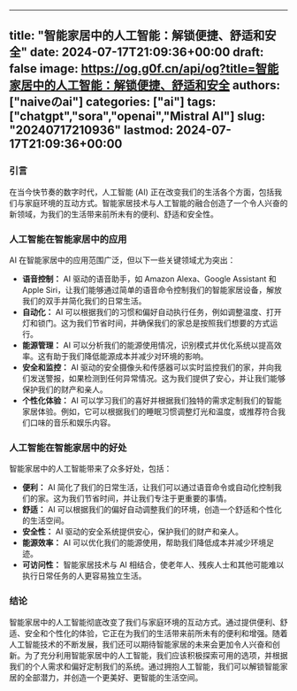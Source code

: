 
---
title: "智能家居中的人工智能：解锁便捷、舒适和安全"
date: 2024-07-17T21:09:36+00:00
draft: false
image: https://og.g0f.cn/api/og?title=智能家居中的人工智能：解锁便捷、舒适和安全
authors: ["naiveのai"]
categories: ["ai"]
tags: ["chatgpt","sora","openai","Mistral AI"]
slug: "20240717210936"
lastmod: 2024-07-17T21:09:36+00:00
---
### 引言

在当今快节奏的数字时代，人工智能 (AI) 正在改变我们的生活各个方面，包括我们与家庭环境的互动方式。智能家居技术与人工智能的融合创造了一个令人兴奋的新领域，为我们的生活带来前所未有的便利、舒适和安全性。

### 人工智能在智能家居中的应用

AI 在智能家居中的应用范围广泛，但以下一些关键领域尤为突出：

- **语音控制：** AI 驱动的语音助手，如 Amazon Alexa、Google Assistant 和 Apple Siri，让我们能够通过简单的语音命令控制我们的智能家居设备，解放我们的双手并简化我们的日常生活。
- **自动化：** AI 可以根据我们的习惯和偏好自动执行任务，例如调整温度、打开灯和锁门。这为我们节省时间，并确保我们的家总是按照我们想要的方式运行。
- **能源管理：** AI 可以分析我们的能源使用情况，识别模式并优化系统以提高效率。这有助于我们降低能源成本并减少对环境的影响。
- **安全和监控：** AI 驱动的安全摄像头和传感器可以实时监控我们的家，并向我们发送警报，如果检测到任何异常情况。这为我们提供了安心，并让我们能够保护我们的财产和亲人。
- **个性化体验：** AI 可以学习我们的喜好并根据我们独特的需求定制我们的智能家居体验。例如，它可以根据我们的睡眠习惯调整灯光和温度，或推荐符合我们口味的音乐和娱乐内容。

### 人工智能在智能家居中的好处

智能家居中的人工智能带来了众多好处，包括：

- **便利：** AI 简化了我们的日常生活，让我们可以通过语音命令或自动化控制我们的家。这为我们节省时间，并让我们专注于更重要的事情。
- **舒适：** AI 可以根据我们的偏好自动调整我们的环境，创造一个舒适和个性化的生活空间。
- **安全性：** AI 驱动的安全系统提供安心，保护我们的财产和亲人。
- **能源效率：** AI 可以优化我们的能源使用，帮助我们降低成本并减少环境足迹。
- **可访问性：** 智能家居技术与 AI 相结合，使老年人、残疾人士和其他可能难以执行日常任务的人更容易独立生活。

### 结论

智能家居中的人工智能彻底改变了我们与家庭环境的互动方式。通过提供便利、舒适、安全和个性化的体验，它正在为我们的生活带来前所未有的便利和增强。随着人工智能技术的不断发展，我们还可以期待智能家居的未来会更加令人兴奋和创新。为了充分利用智能家居中的人工智能，我们应该积极探索可用的选项，并根据我们的个人需求和偏好定制我们的系统。通过拥抱人工智能，我们可以解锁智能家居的全部潜力，并创造一个更美好、更智能的生活空间。